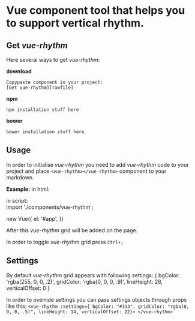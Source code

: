 # Vue component tool that helps you to support vertical rhythm.

Get *vue-rhythm*
----------

Here several ways to get *vue-rhythm*:

**download**

    Copypaste component in your project:
    [Get vue-rhythm][rawfile]

**npm**

    npm installation stuff here

**bower**

    bower installation stuff here


Usage
---------
In order to initialise *vue-rhythm*  you need to add *vue-rhythm* code to your project and place `<vue-rhythm></vue-rhythm>` component to your markdown.

**Example:**
in html:
    <div id="app">
      <vue-rhythm></vue-rhythm>
    </div>

in script:  
   import './components/vue-rhythm';

   new Vue({
     el: '#app',
   })


After this *vue-rhythm* grid will be added on the page.

In order to toggle *vue-rhythm* grid press `Ctrl+;`

Settings
---------

By default *vue-rhythm* grid appears with following settings:
  {
    bgColor: 'rgba(255, 0, 0, .2)',
    gridColor: 'rgba(0, 0, 0, .9)',
    lineHeight: 28,
    verticalOffset: 0
  }

In order to override settings you can pass settings objects through props like this:
    `<vue-rhythm
      :settings={
        bgColor: "#333",
        gridColor: "rgba(0, 0, 0, .5)",
        lineHeight: 14,
        verticalOffset: 22}>
    </vue-rhythm>`


[rawfile]: <https://github.com/joemccann/dillinger>
